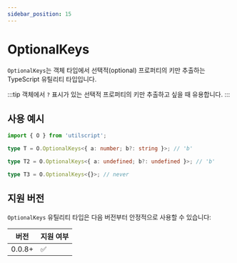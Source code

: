 ```yaml
---
sidebar_position: 15
---
```


# OptionalKeys

`OptionalKeys`는 객체 타입에서 선택적(optional) 프로퍼티의 키만 추출하는 TypeScript 유틸리티 타입입니다.

:::tip
객체에서 `?` 표시가 있는 선택적 프로퍼티의 키만 추출하고 싶을 때 유용합니다.
:::

## 사용 예시

```ts
import { O } from 'utilscript';

type T = O.OptionalKeys<{ a: number; b?: string }>; // 'b'

type T2 = O.OptionalKeys<{ a: undefined; b?: undefined }>; // 'b'

type T3 = O.OptionalKeys<{}>; // never
```

## 지원 버전

`OptionalKeys` 유틸리티 타입은 다음 버전부터 안정적으로 사용할 수 있습니다:

| 버전   | 지원 여부 |
| ------ | --------- |
| 0.0.8+ | ✅        |
